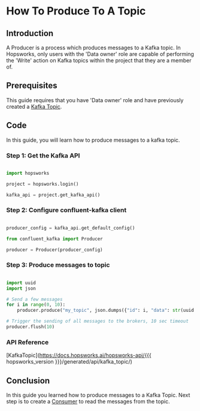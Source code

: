 # How To Produce To A Topic

## Introduction

A Producer is a process which produces messages to a Kafka topic. In Hopsworks, only users with the 'Data owner' role are capable of performing the 'Write' action on Kafka topics within the project that they are a member of.

## Prerequisites

This guide requires that you have 'Data owner' role and have previously created a [Kafka Topic](create_topic.md).

## Code

In this guide, you will learn how to produce messages to a kafka topic.

### Step 1: Get the Kafka API

```python

import hopsworks

project = hopsworks.login()

kafka_api = project.get_kafka_api()

```

### Step 2: Configure confluent-kafka client

```python

producer_config = kafka_api.get_default_config()

from confluent_kafka import Producer

producer = Producer(producer_config)

```

### Step 3: Produce messages to topic

```python

import uuid
import json

# Send a few messages
for i in range(0, 10):
    producer.produce("my_topic", json.dumps({"id": i, "data": str(uuid.uuid1())}), "key")

# Trigger the sending of all messages to the brokers, 10 sec timeout
producer.flush(10)

```

### API Reference

[KafkaTopic](https://docs.hopsworks.ai/hopsworks-api/{{{ hopsworks_version }}}/generated/api/kafka_topic/)

## Conclusion

In this guide you learned how to produce messages to a Kafka Topic. Next step is to create a [Consumer](consume_messages.md) to read the messages from the topic.
